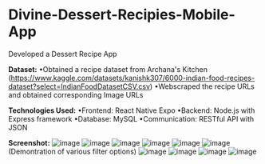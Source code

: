 # Divine-Dessert-Recipies-Mobile-App
Developed a Dessert Recipe App 

**Dataset:**
•Obtained a recipe dataset from Archana's Kitchen (https://www.kaggle.com/datasets/kanishk307/6000-indian-food-recipes-dataset?select=IndianFoodDatasetCSV.csv)
•Webscraped the recipe URLs and obtained corresponding Image URLs 

**Technologies Used:**
•Frontend: React Native Expo
•Backend: Node.js with Express framework
•Database: MySQL
•Communication: RESTful API with JSON

**Screenshot:**
![image](https://github.com/Dhanya1202/Divine-Dessert-Recipies-Mobile-App/assets/95705962/9e91b866-29d8-4ed4-a995-176ecfe03fd8)
![image](https://github.com/Dhanya1202/Divine-Dessert-Recipies-Mobile-App/assets/95705962/d12a8cd4-7917-4432-b328-ec106708ddc5)
![image](https://github.com/Dhanya1202/Divine-Dessert-Recipies-Mobile-App/assets/95705962/306e33d7-1b11-491c-b03e-166b96b1deac)
![image](https://github.com/Dhanya1202/Divine-Dessert-Recipies-Mobile-App/assets/95705962/3ab2f97f-a649-4afd-8ed9-04c255ef9795)
![image](https://github.com/Dhanya1202/Divine-Dessert-Recipies-Mobile-App/assets/95705962/2ba31bee-6330-4ab7-9dc2-66d0751b23d8)
![image](https://github.com/Dhanya1202/Divine-Dessert-Recipies-Mobile-App/assets/95705962/ec7a1f80-7b8d-47d8-b044-98967cbb09a3)
(Demontration of various filter options)
![image](https://github.com/Dhanya1202/Divine-Dessert-Recipies-Mobile-App/assets/95705962/a82658cd-ed94-45ee-8f5d-c0f70c5b0f95)
![image](https://github.com/Dhanya1202/Divine-Dessert-Recipies-Mobile-App/assets/95705962/e948715f-b1cd-4786-9fc0-246dfed3f62e)
![image](https://github.com/Dhanya1202/Divine-Dessert-Recipies-Mobile-App/assets/95705962/ec8e6ecc-f296-4c21-bf3d-9bfa0fadc1e4)
![image](https://github.com/Dhanya1202/Divine-Dessert-Recipies-Mobile-App/assets/95705962/ed4cea67-c34f-4b51-b16b-7e4bc93583a8)
